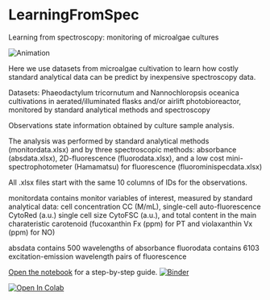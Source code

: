 # LearningFromSpec

Learning from spectroscopy: monitoring of microalgae cultures

![Animation](https://github.com/ibetbio/LearningFromSpectra/blob/main/images/title.gif)

Here we use datasets from microalgae cultivation to learn how costly standard analytical data can be predict by inexpensive spectroscopy data.

Datasets: Phaeodactylum tricornutum and Nannochloropsis oceanica cultivations in aerated/illuminated flasks and/or airlift photobioreactor, 
monitored by standard analytical methods and spectroscopy

Observations state information obtained by culture sample analysis.

The analysis was performed by standard analytical methods (monitordata.xlsx)
and by three spectroscopic methods: absorbance (absdata.xlsx), 2D-fluorescence
(fluorodata.xlsx), and a low cost mini-spectrophotometer (Hamamatsu) for
fluorescence (fluorominispecdata.xlsx)

All .xlsx files start with the same 10 columns of IDs for the observations.

monitordata contains monitor variables of interest, measured by standard
analytical data: cell concentration CC (M/mL), single-cell auto-fluorescence
CytoRed (a.u.) single cell size CytoFSC (a.u.), and total content in the
main charateristic carotenoid (fucoxanthin Fx (ppm) for PT and violaxanthin
Vx (ppm) for NO)

absdata contains 500 wavelengths of absorbance
fluorodata contains 6103 excitation-emission wavelength pairs of fluorescence

[Open the notebook](learnfromspec_unsupervised.ipynb) for a step-by-step guide.
[![Binder](https://mybinder.org/badge_logo.svg)](https://mybinder.org/v2/gh/ibetbio/LearningFromSpectra/main?filepath=learnfromspec_unsupervised.ipynb)

[![Open In Colab](https://colab.research.google.com/assets/colab-badge.svg)](https://colab.research.google.com/github/ibetbio/LearningFromSpectra/blob/main/tutorial/learnfromspec_unsupervised.ipynb)


